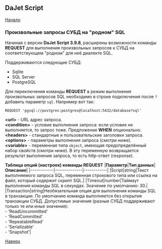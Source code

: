 ## DaJet Script

[Начало](https://github.com/zhichkin/dajet/tree/main/doc/dajet-script/README.md)

### Произвольные запросы СУБД на "родном" SQL

Начиная с версии **DaJet Script 3.9.8**, расширены возможности команды **REQUEST** для выполнения произвольных запросов к СУБД на соответствующем "родном" для неё диалекте SQL.

Поддерживаются следующие СУБД:
- Sqlite
- SQL Server
- PostgreSQL

Для переключения команды **REQUEST** в режим выполнения произвольных запросов SQL необходимо в строке подключения после ```?``` добавить параметр ```sql```. Например вот так:

```
REQUEST 'pgsql://postgres:postgres@localhost:5432/database?sql'
```
**\<url\>** - URL адрес запроса.<br>
**\<condition\>** - условие выполнения запроса: если условие не выполняется, то запрос тоже. Предложение **WHEN** опционально.<br>
**\<headers\>** - стандартные и пользовательские заголовки запроса.<br>
**\<options\>** - параметры выполнения запроса (смотри ниже).<br>
**\<variable\>** - переменная типа ```object```, имеющая предопределённый набор свойств (смотри ниже). В эту переменную возвращается результат выполнения запроса, то есть http-ответ (response).

**Таблица опций (настроек) команды REQUEST**
|**Параметр**|**Тип данных**|**Описание**|
|------------|--------------|------------|
|Script|string|Текст выполняемого запроса SQL, переменная строкового типа или ссылка на файл, который содержит скрипт SQL.|
|Timeout|number|Таймаут выполнения команды SQL в секундах. Значение по умолчанию: 30.|
|Transaction|string|Необязательная опция для выполнения команды SQL в транзакции. По умолчанию команда выполняется без открытия транзакции СУБД. Допустимые значения (разные СУБД поддерживают только те или иные значения):<br>- 'ReadUncommitted'<br>- 'ReadCommitted'<br>- 'RepeatableRead'<br>- 'Serializable'<br>- 'Snapshot'|

[Наверх](#произвольные-запросы-субд-на-родном-sql)
